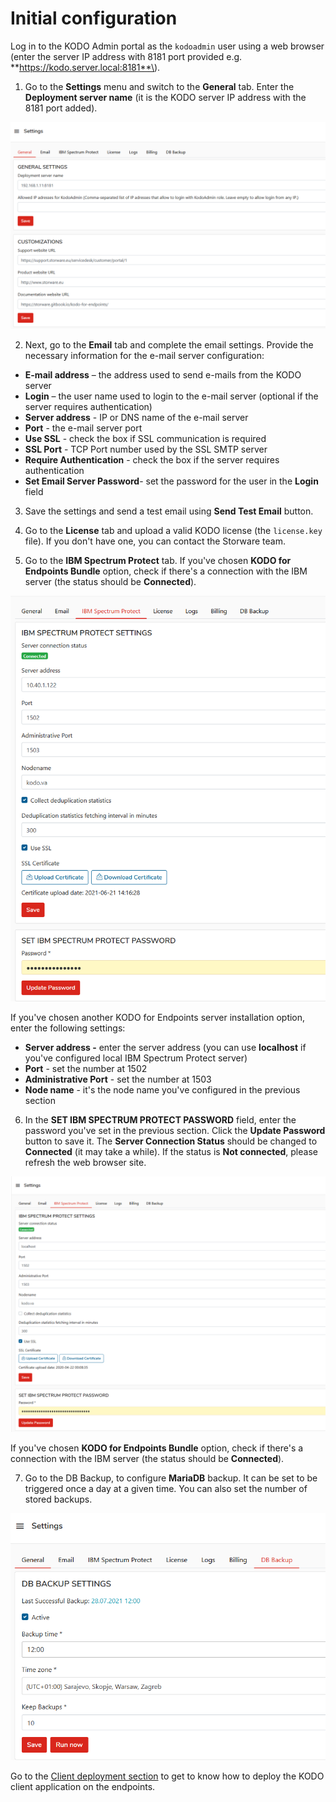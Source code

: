 # Initial configuration

Log in to the KODO Admin portal as the `kodoadmin` user using a web browser \(enter the server IP address with 8181 port provided e.g. **https://kodo.server.local:8181**\).

1. Go to the **Settings** menu and switch to the **General** tab. Enter the **Deployment server name** \(it is the KODO server IP address with the 8181 port added\). 

![](../.gitbook/assets/image%20%2867%29.png)

2. Next, go to the **Email** tab and complete the email settings. Provide the necessary information for the e-mail server configuration:

* **E-mail address** – the address used to send e-mails from the KODO server
* **Login** – the user name used to login to the e-mail server \(optional if the server requires authentication\)
* **Server address** - IP or DNS name of the e-mail server
* **Port** - the e-mail server port
* **Use SSL** - check the box if SSL communication is required
* **SSL Port** - TCP Port number used by the SSL SMTP server
* **Require Authentication** - check the box if the server requires authentication
* **Set Email Server Password**- set the password for the user in the **Login** field 

3. Save the settings and send a test email using **Send Test Email** button.

4. Go to the **License** tab and upload a valid KODO license \(the `license.key` file\). If you don't have one, you can contact the Storware team.

5. Go to the **IBM Spectrum Protect** tab. If you've chosen **KODO for Endpoints Bundle** option, check if there's a connection with the IBM server \(the status should be **Connected**\). 

![](../.gitbook/assets/image%20%2880%29.png)

If you've chosen another KODO for Endpoints server installation option, enter the following settings:

* **Server address -** enter the server address \(you can use **localhost** if you've configured local IBM Spectrum Protect server\) 
* **Port** - set the number at 1502
* **Administrative Port** - set the number at 1503
* **Node name** - it's the node name you've configured in the previous section

6. In the **SET IBM SPECTRUM PROTECT PASSWORD** field, enter the password you've set in the previous section. Click the **Update Password** button to save it. The **Server Connection Status** should be changed to **Connected** \(it may take a while\).  If the status is **Not connected**, please refresh the web browser site.

![](../.gitbook/assets/image%20%2814%29.png)

If you've chosen **KODO for Endpoints Bundle** option, check if there's a connection with the IBM server \(the status should be **Connected**\).

7. Go to the DB Backup, to configure **MariaDB** backup. It can be set to be triggered once a day at a given time. You can also set the number of stored backups.

![](../.gitbook/assets/image%20%2889%29.png)

Go to the [Client deployment section](deployments/) to get to know how to deploy the KODO client application on the endpoints.

